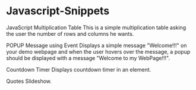 # Javascript-Snippets

JavaScript Multiplication Table
This is a simple multiplication table asking the user the number of rows and columns he wants.

POPUP Message using Event
Displays a simple message "Welcome!!!" on your demo webpage and when the user hovers over the message, a popup should be displayed with a message "Welcome to my WebPage!!!".

Countdown Timer
Displays countdown timer in an element.

Quotes Slideshow.


